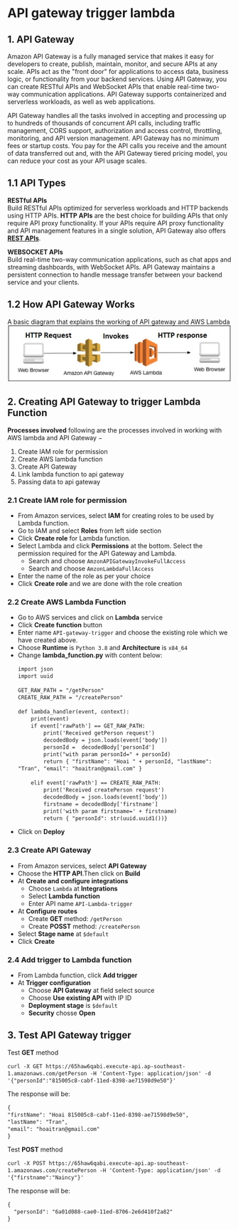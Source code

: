 # API gateway trigger lambda 
## 1. API Gateway
Amazon API Gateway is a fully managed service that makes it easy for developers to create, publish, maintain, monitor, and secure APIs at any scale. APIs act as the "front door" for applications to access data, business logic, or functionality from your backend services. Using API Gateway, you can create RESTful APIs and WebSocket APIs that enable real-time two-way communication applications. API Gateway supports containerized and serverless workloads, as well as web applications.

API Gateway handles all the tasks involved in accepting and processing up to hundreds of thousands of concurrent API calls, including traffic management, CORS support, authorization and access control, throttling, monitoring, and API version management. API Gateway has no minimum fees or startup costs. You pay for the API calls you receive and the amount of data transferred out and, with the API Gateway tiered pricing model, you can reduce your cost as your API usage scales.

## 1.1 API Types
**RESTful APIs**\
Build RESTful APIs optimized for serverless workloads and HTTP backends using HTTP APIs. **HTTP APIs** are the best choice for building APIs that only require API proxy functionality. If your APIs require API proxy functionality and API management features in a single solution, API Gateway also offers [**REST APIs**](https://docs.aws.amazon.com/apigateway/latest/developerguide/http-api-vs-rest.html).

**WEBSOCKET APIs** \
Build real-time two-way communication applications, such as chat apps and streaming dashboards, with WebSocket APIs. API Gateway maintains a persistent connection to handle message transfer between your backend service and your clients.

## 1.2 How API Gateway Works
A basic diagram that explains the working of API gateway and AWS Lambda
![](../imgs/processes_involved.jpg)

## 2. Creating API Gateway to trigger Lambda Function
**Processes involved** following are the processes involved in working with AWS lambda and API Gateway −
1. Create IAM role for permission
2. Create AWS lambda function
3. Create API Gateway
4. Link lambda function to api gateway
5. Passing data to api gateway

### 2.1 Create IAM role for permission
- From Amazon services, select **IAM** for creating roles to be used by Lambda function.
- Go to IAM and select **Roles** from left side section
- Click **Create role** for Lambda function.
- Select Lambda and click **Permissions** at the bottom. Select the permission required for the API Gateway and Lambda.
    + Search and choose `AmzonAPIGatewayInvokeFullAccess`
    + Search and choose `AmzonLambdaFullAccess`
- Enter the name of the role as per your choice
- Click **Create role** and we are done with the role creation

### 2.2 Create AWS Lambda Function
- Go to AWS services and click on **Lambda** service
- Click **Create function** button
- Enter name `API-gateway-trigger` and choose the existing role which we have created above.
- Choose **Runtime** is `Python 3.8` and **Architecture** is `x84_64`
- Change **lambda_function.py** with content below:
    ```
    import json
    import uuid

    GET_RAW_PATH = "/getPerson"
    CREATE_RAW_PATH = "/createPerson"

    def lambda_handler(event, context):
        print(event)
        if event['rawPath'] == GET_RAW_PATH:
            print('Received getPerson request')
            decodedBody = json.loads(event['body'])
            personId =  decodedBody['personId']
            print("with param personId=" + personId)
            return { "firstName": "Hoai " + personId, "lastName": "Tran", "email": "hoaitran@gmail.com" }

        elif event['rawPath'] == CREATE_RAW_PATH:
            print('Received createPerson request')
            decodedBody = json.loads(event['body'])
            firstname = decodedBody['firstname']
            print('with param firstname=' + firstname)
            return { "personId": str(uuid.uuid1())}
    ```
- Click on **Deploy**

### 2.3 Create API Gateway
- From Amazon services, select **API Gateway**
- Choose the **HTTP API**.Then click on **Build**
- At **Create and configure integrations**
    + Choose `Lambda` at **Integrations**
    + Select **Lambda function**
    + Enter API name `API-Lambda-trigger`
- At **Configure routes**
    + Create **GET** method: `/getPerson`
    + Create **POSST** method: `/createPerson`
- Select **Stage name** at `$default`
- Click **Create**

### 2.4 Add trigger to Lambda function
- From Lambda function, click **Add trigger**
- At **Trigger configuration**
    +  Choose **API Gateway** at field select source
    + Choose **Use existing API** with IP ID
    + **Deployment stage** is `$default`
    + **Security** chosse **Open**

## 3. Test API Gateway trigger
Test **GET** method
```
curl -X GET https://65haw6qabi.execute-api.ap-southeast-1.amazonaws.com/getPerson -H 'Content-Type: application/json' -d '{"personId":"815005c8-cabf-11ed-8398-ae71598d9e50"}'
```
The response will be:
```
{
"firstName": "Hoai 815005c8-cabf-11ed-8398-ae71598d9e50",
"lastName": "Tran",
"email": "hoaitran@gmail.com"
}
```

Test **POST** method
```
curl -X POST https://65haw6qabi.execute-api.ap-southeast-1.amazonaws.com/createPerson -H 'Content-Type: application/json' -d '{"firstname":"Naincy"}'
```
The response will be:
```
{
  "personId": "6a01d088-cae0-11ed-8706-2e6d410f2a82"
}
```
